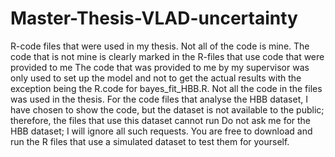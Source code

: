 # Master-Thesis-VLAD-uncertainty
R-code files that were used in my thesis.
Not all of the code is mine. The code that is not mine is clearly marked in the R-files that use code that were provided to me
The code that was provided to me by my supervisor was only used to set up the model and not to get the actual results with the exception being the R.code for bayes_fit_HBB.R. 
Not all the code in the files was used in the thesis.
For the code files that analyse the HBB dataset, I have chosen 
to show the code, but the dataset is not available to the public; therefore, the files that use this dataset cannot run
Do not ask me for the HBB dataset; I will ignore all such requests. 
You are free to download and run the R files that use a simulated dataset to test them for yourself. 

